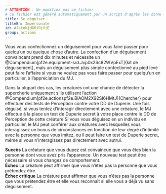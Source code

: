 ```yaml
---
# ATTENTION : Ne modifiez pas ce fichier
# Ce fichier est généré automatiquement par un script d'après les données du module Foundry VTT officiel et de sa traduction
title: Se déguiser
titleEn: Impersonate
id: AJstokjdG6iDjVjE
group: actions
---
```

<p><span id="ctl00_MainContent_DetailedOutput">Vous vous confectionnez un déguisement pour vous faire passer pour quelqu’un ou quelque chose d’autre. La confection d’un déguisement convaincant prend dix minutes et nécessite un @Compendium[pf2e.equipment-srd.Jvp0x2Sc82WVpExT]{kit de déguisement}, mais un déguisement plus simple confectionné au pied levé peut faire l’affaire si vous ne voulez pas vous faire passer pour quelqu’un en particulier, à l’appréciation du MJ.<br></span></p><p><span id="ctl00_MainContent_DetailedOutput">Dans la plupart des cas, les créatures ont une chance de détecter la supercherie uniquement s’ils utilisent l’action @Compendium[pf2e.actionspf2e.BlAOM2X92SI6HMtJ]{Chercher} pour effectuer des tests de Perception contre votre DD de Duperie. Une fois déguisé, si vous tentez d’interagir directement avec une créature, le MJ effectue à la place un test de Duperie secret à votre place contre le DD de Perception de cette créature Si vous vous déguisez en un individu en particulier, le MJ peut conférer aux créatures avec lesquelles vous interagissez un bonus de circonstances en fonction de leur degré d’intimité avec la personne que vous imitez, ou il peut faire un test de Duperie secret, même si vous n’interagissez pas directement avec autrui.</span></p><p><span id="ctl00_MainContent_DetailedOutput"><strong>Succès</strong> La créature que vous dupez est convaincue que vous êtes bien la personne dont vous avez pris l’apparence. Un nouveau test peut être nécessaire si vous changez de comportement.<br><strong>Échec</strong> La créature peut affirmer que vous n’êtes pas la personne que vous prétendez être.<br><strong>Échec critique</strong> La créature peut affirmer que vous n’êtes pas la personne que vous prétendez être et elle vous reconnaît si elle vous a déjà vu sans déguisement.</span></p>

